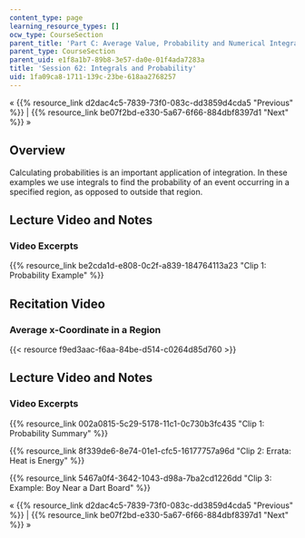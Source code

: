 ```yaml
---
content_type: page
learning_resource_types: []
ocw_type: CourseSection
parent_title: 'Part C: Average Value, Probability and Numerical Integration'
parent_type: CourseSection
parent_uid: e1f8a1b7-89b8-3e57-da0e-01f4ada7283a
title: 'Session 62: Integrals and Probability'
uid: 1fa09ca8-1711-139c-23be-618aa2768257
---
```


« {{% resource_link d2dac4c5-7839-73f0-083c-dd3859d4cda5 "Previous" %}} | {{% resource_link be07f2bd-e330-5a67-6f66-884dbf8397d1 "Next" %}} »

Overview
--------

Calculating probabilities is an important application of integration. In these examples we use integrals to find the probability of an event occurring in a specified region, as opposed to outside that region.

Lecture Video and Notes
-----------------------

### Video Excerpts

{{% resource_link be2cda1d-e808-0c2f-a839-184764113a23 "Clip 1: Probability Example" %}}

Recitation Video
----------------

### Average x-Coordinate in a Region

{{< resource f9ed3aac-f6aa-84be-d514-c0264d85d760 >}}

Lecture Video and Notes
-----------------------

### Video Excerpts

{{% resource_link 002a0815-5c29-5178-11c1-0c730b3fc435 "Clip 1: Probability Summary" %}}

{{% resource_link 8f339de6-8e74-01e1-cfc5-16177757a96d "Clip 2: Errata: Heat is Energy" %}}

{{% resource_link 5467a0f4-3642-1043-d98a-7ba2cd1226dd "Clip 3: Example: Boy Near a Dart Board" %}}

« {{% resource_link d2dac4c5-7839-73f0-083c-dd3859d4cda5 "Previous" %}} | {{% resource_link be07f2bd-e330-5a67-6f66-884dbf8397d1 "Next" %}} »